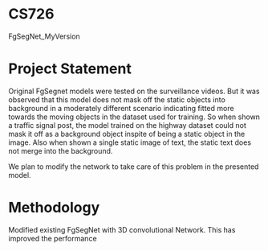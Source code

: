 # CS726
FgSegNet_MyVersion

# Project Statement
Original FgSegnet models were tested on the surveillance videos. But it was observed that this model does not mask off the static objects into background in a moderately different scenario indicating fitted more towards the moving objects in the dataset used for training. So when shown a traffic signal post, the model trained on the highway dataset could not mask it off as a background object inspite of being a static object in the image. Also when shown a single static image of text, the static text does not merge into the background.

We plan to modify the network to take care of this problem in the presented model.

# Methodology
Modified existing FgSegNet with 3D convolutional Network. This has improved the performance 
